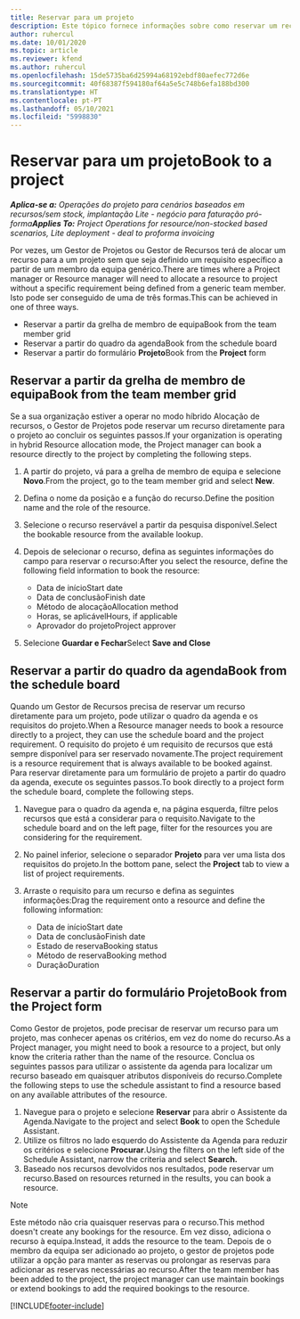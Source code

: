 ```yaml
---
title: Reservar para um projeto
description: Este tópico fornece informações sobre como reservar um recurso para um projeto.
author: ruhercul
ms.date: 10/01/2020
ms.topic: article
ms.reviewer: kfend
ms.author: ruhercul
ms.openlocfilehash: 15de5735ba6d25994a68192ebdf80aefec772d6e
ms.sourcegitcommit: 40f68387f594180af64a5e5c748b6efa188bd300
ms.translationtype: HT
ms.contentlocale: pt-PT
ms.lasthandoff: 05/10/2021
ms.locfileid: "5998830"
---
```

# <a name="book-to-a-project"></a><span data-ttu-id="c4fb9-103">Reservar para um projeto</span><span class="sxs-lookup"><span data-stu-id="c4fb9-103">Book to a project</span></span>

<span data-ttu-id="c4fb9-104">_**Aplica-se a:** Operações do projeto para cenários baseados em recursos/sem stock, implantação Lite - negócio para faturação pró-forma_</span><span class="sxs-lookup"><span data-stu-id="c4fb9-104">_**Applies To:** Project Operations for resource/non-stocked based scenarios, Lite deployment - deal to proforma invoicing_</span></span>

<span data-ttu-id="c4fb9-105">Por vezes, um Gestor de Projetos ou Gestor de Recursos terá de alocar um recurso para a um projeto sem que seja definido um requisito específico a partir de um membro da equipa genérico.</span><span class="sxs-lookup"><span data-stu-id="c4fb9-105">There are times where a Project manager or Resource manager will need to allocate a resource to project without a specific requirement being defined from a generic team member.</span></span> <span data-ttu-id="c4fb9-106">Isto pode ser conseguido de uma de três formas.</span><span class="sxs-lookup"><span data-stu-id="c4fb9-106">This can be achieved in one of three ways.</span></span>

- <span data-ttu-id="c4fb9-107">Reservar a partir da grelha de membro de equipa</span><span class="sxs-lookup"><span data-stu-id="c4fb9-107">Book from the team member grid</span></span>
- <span data-ttu-id="c4fb9-108">Reservar a partir do quadro da agenda</span><span class="sxs-lookup"><span data-stu-id="c4fb9-108">Book from the schedule board</span></span>
- <span data-ttu-id="c4fb9-109">Reservar a partir do formulário **Projeto**</span><span class="sxs-lookup"><span data-stu-id="c4fb9-109">Book from the **Project** form</span></span>

## <a name="book-from-the-team-member-grid"></a><span data-ttu-id="c4fb9-110">Reservar a partir da grelha de membro de equipa</span><span class="sxs-lookup"><span data-stu-id="c4fb9-110">Book from the team member grid</span></span>

<span data-ttu-id="c4fb9-111">Se a sua organização estiver a operar no modo híbrido Alocação de recursos, o Gestor de Projetos pode reservar um recurso diretamente para o projeto ao concluir os seguintes passos.</span><span class="sxs-lookup"><span data-stu-id="c4fb9-111">If your organization is operating in hybrid Resource allocation mode, the Project manager can book a resource directly to the project by completing the following steps.</span></span>

1. <span data-ttu-id="c4fb9-112">A partir do projeto, vá para a grelha de membro de equipa e selecione **Novo**.</span><span class="sxs-lookup"><span data-stu-id="c4fb9-112">From the project, go to the team member grid and select **New**.</span></span>
2. <span data-ttu-id="c4fb9-113">Defina o nome da posição e a função do recurso.</span><span class="sxs-lookup"><span data-stu-id="c4fb9-113">Define the position name and the role of the resource.</span></span>
3. <span data-ttu-id="c4fb9-114">Selecione o recurso reservável a partir da pesquisa disponível.</span><span class="sxs-lookup"><span data-stu-id="c4fb9-114">Select the bookable resource from the available lookup.</span></span>
4. <span data-ttu-id="c4fb9-115">Depois de selecionar o recurso, defina as seguintes informações do campo para reservar o recurso:</span><span class="sxs-lookup"><span data-stu-id="c4fb9-115">After you select the resource, define the following field information to book the resource:</span></span>

    - <span data-ttu-id="c4fb9-116">Data de início</span><span class="sxs-lookup"><span data-stu-id="c4fb9-116">Start date</span></span>
    - <span data-ttu-id="c4fb9-117">Data de conclusão</span><span class="sxs-lookup"><span data-stu-id="c4fb9-117">Finish date</span></span>
    - <span data-ttu-id="c4fb9-118">Método de alocação</span><span class="sxs-lookup"><span data-stu-id="c4fb9-118">Allocation method</span></span>
    - <span data-ttu-id="c4fb9-119">Horas, se aplicável</span><span class="sxs-lookup"><span data-stu-id="c4fb9-119">Hours, if applicable</span></span>
    - <span data-ttu-id="c4fb9-120">Aprovador do projeto</span><span class="sxs-lookup"><span data-stu-id="c4fb9-120">Project approver</span></span>

6. <span data-ttu-id="c4fb9-121">Selecione **Guardar e Fechar**</span><span class="sxs-lookup"><span data-stu-id="c4fb9-121">Select **Save and Close**</span></span>

## <a name="book-from-the-schedule-board"></a><span data-ttu-id="c4fb9-122">Reservar a partir do quadro da agenda</span><span class="sxs-lookup"><span data-stu-id="c4fb9-122">Book from the schedule board</span></span>

<span data-ttu-id="c4fb9-123">Quando um Gestor de Recursos precisa de reservar um recurso diretamente para um projeto, pode utilizar o quadro da agenda e os requisitos do projeto.</span><span class="sxs-lookup"><span data-stu-id="c4fb9-123">When a Resource manager needs to book a resource directly to a project, they can use the schedule board and the project requirement.</span></span> <span data-ttu-id="c4fb9-124">O requisito do projeto é um requisito de recursos que está sempre disponível para ser reservado novamente.</span><span class="sxs-lookup"><span data-stu-id="c4fb9-124">The project requirement is a resource requirement that is always available to be booked against.</span></span> <span data-ttu-id="c4fb9-125">Para reservar diretamente para um formulário de projeto a partir do quadro da agenda, execute os seguintes passos.</span><span class="sxs-lookup"><span data-stu-id="c4fb9-125">To book directly to a project form the schedule board, complete the following steps.</span></span>

1. <span data-ttu-id="c4fb9-126">Navegue para o quadro da agenda e, na página esquerda, filtre pelos recursos que está a considerar para o requisito.</span><span class="sxs-lookup"><span data-stu-id="c4fb9-126">Navigate to the schedule board and on the left page, filter for the resources you are considering for the requirement.</span></span>
2. <span data-ttu-id="c4fb9-127">No painel inferior, selecione o separador **Projeto** para ver uma lista dos requisitos do projeto.</span><span class="sxs-lookup"><span data-stu-id="c4fb9-127">In the bottom pane, select the **Project** tab to view a list of project requirements.</span></span>
3. <span data-ttu-id="c4fb9-128">Arraste o requisito para um recurso e defina as seguintes informações:</span><span class="sxs-lookup"><span data-stu-id="c4fb9-128">Drag the requirement onto a resource and define the following information:</span></span>

    - <span data-ttu-id="c4fb9-129">Data de início</span><span class="sxs-lookup"><span data-stu-id="c4fb9-129">Start date</span></span>
    - <span data-ttu-id="c4fb9-130">Data de conclusão</span><span class="sxs-lookup"><span data-stu-id="c4fb9-130">Finish date</span></span>
    - <span data-ttu-id="c4fb9-131">Estado de reserva</span><span class="sxs-lookup"><span data-stu-id="c4fb9-131">Booking status</span></span>
    - <span data-ttu-id="c4fb9-132">Método de reserva</span><span class="sxs-lookup"><span data-stu-id="c4fb9-132">Booking method</span></span>
    - <span data-ttu-id="c4fb9-133">Duração</span><span class="sxs-lookup"><span data-stu-id="c4fb9-133">Duration</span></span>

## <a name="book-from-the-project-form"></a><span data-ttu-id="c4fb9-134">Reservar a partir do formulário Projeto</span><span class="sxs-lookup"><span data-stu-id="c4fb9-134">Book from the Project form</span></span>

<span data-ttu-id="c4fb9-135">Como Gestor de projetos, pode precisar de reservar um recurso para um projeto, mas conhecer apenas os critérios, em vez do nome do recurso.</span><span class="sxs-lookup"><span data-stu-id="c4fb9-135">As a Project manager, you might need to book a resource to a project, but only know the criteria rather than the name of the resource.</span></span> <span data-ttu-id="c4fb9-136">Conclua os seguintes passos para utilizar o assistente da agenda para localizar um recurso baseado em quaisquer atributos disponíveis do recurso.</span><span class="sxs-lookup"><span data-stu-id="c4fb9-136">Complete the following steps to use the schedule assistant to find a resource based on any available attributes of the resource.</span></span> 

1. <span data-ttu-id="c4fb9-137">Navegue para o projeto e selecione **Reservar** para abrir o Assistente da Agenda.</span><span class="sxs-lookup"><span data-stu-id="c4fb9-137">Navigate to the project and select **Book** to open the Schedule Assistant.</span></span>
2. <span data-ttu-id="c4fb9-138">Utilize os filtros no lado esquerdo do Assistente da Agenda para reduzir os critérios e selecione **Procurar**.</span><span class="sxs-lookup"><span data-stu-id="c4fb9-138">Using the filters on the left side of the Schedule Assistant, narrow the criteria and select **Search.**</span></span>
3. <span data-ttu-id="c4fb9-139">Baseado nos recursos devolvidos nos resultados, pode reservar um recurso.</span><span class="sxs-lookup"><span data-stu-id="c4fb9-139">Based on resources returned in the results, you can book a resource.</span></span>

> [!NOTE]
> <span data-ttu-id="c4fb9-140">Este método não cria quaisquer reservas para o recurso.</span><span class="sxs-lookup"><span data-stu-id="c4fb9-140">This method doesn't create any bookings for the resource.</span></span> <span data-ttu-id="c4fb9-141">Em vez disso, adiciona o recurso à equipa.</span><span class="sxs-lookup"><span data-stu-id="c4fb9-141">Instead, it adds the resource to the team.</span></span> <span data-ttu-id="c4fb9-142">Depois de o membro da equipa ser adicionado ao projeto, o gestor de projetos pode utilizar a opção para manter as reservas ou prolongar as reservas para adicionar as reservas necessárias ao recurso.</span><span class="sxs-lookup"><span data-stu-id="c4fb9-142">After the team member has been added to the project, the project manager can use maintain bookings or extend bookings to add the required bookings to the resource.</span></span>


[!INCLUDE[footer-include](../includes/footer-banner.md)]